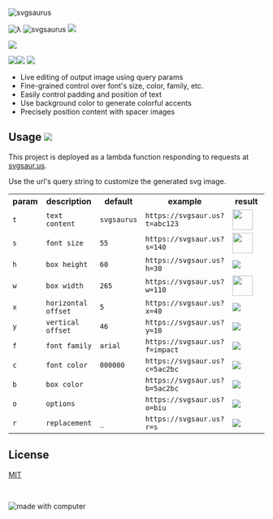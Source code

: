 ![svgsaurus](https://user-images.githubusercontent.com/9319710/43561245-2f4bb106-95e4-11e8-814e-25b2ddd87bff.png)

![λ](https://svgsaur.us?t=λ&h=40&w=24&y=29&s=28&c=999&o=b) ![svgsaurus](https://svgsaur.us?s=34&o=b&h=40&y=30&c=222) ![](https://svgsaur.us?t=&w=1&h=52)

![](https://svgsaur.us?t=&w=888&h=2&b=5ac2bc)

![](https://svgsaur.us?t=&w=5&h=32&b=5ac2bc)![](https://svgsaur.us/?t=svg_generation_by_query_string&w=240&h=32&s=16&y=21&x=12&b=f8f8f8&f=arial) ![](https://svgsaur.us?t=&w=1&h=48&)

* Live editing of output image using query params
* Fine-grained control over font's size, color, family, etc.
* Easily control padding and position of text
* Use background color to generate colorful accents
* Precisely position content with spacer images

## Usage ![](https://svgsaur.us?t=&w=1&h=40)

This project is deployed as a lambda function responding to requests at [svgsaur.us](https://svgsaur.us).

Use the url's query string to customize the generated svg image.

<table>
    <tr>
        <th>param</th>
        <th>description</th>
        <th>default</th>
        <th>example</th>
        <th width="200">result</th>
    </tr>
    <tr>
        <td><code>t</code></td>
        <td><code>text content</code></td>
        <td><code>svgsaurus</code></td>
        <td><code>https://svgsaur.us?t=abc123</code></td>
        <td><img height="40" src="https://svgsaur.us?t=abc123" /></td>
    </tr>
    <tr>
        <td><code>s</code></td>
        <td><code>font size</code></td>
        <td><code>55</code></td>
        <td><code>https://svgsaur.us?s=140</code></td>
        <td><img height="40" src="https://svgsaur.us?s=140" /></td>
    </tr>
    <tr>
        <td><code>h</code></td>
        <td><code>box height</code></td>
        <td><code>60</code></td>
        <td><code>https://svgsaur.us?h=30</code></td>
        <td><img src="https://svgsaur.us?h=30" /></td>
    </tr>
    <tr>
        <td><code>w</code></td>
        <td><code>box width</code></td>
        <td><code>265</code></td>
        <td><code>https://svgsaur.us?w=110</code></td>
        <td><img height="40" src="https://svgsaur.us?w=110" /></td>
    </tr>
    <tr>
        <td><code>x</code></td>
        <td><code>horizontal offset</code></td>
        <td><code>5</code></td>
        <td><code>https://svgsaur.us?x=40</code></td>
        <td><img src="https://svgsaur.us?x=40" /></td>
    </tr>
    <tr>
        <td><code>y</code></td>
        <td><code>vertical offset</code></td>
        <td><code>46</code></td>
        <td><code>https://svgsaur.us?y=10</code></td>
        <td><img src="https://svgsaur.us?y=10" /></td>
    </tr>
    <tr>
        <td><code>f</code></td>
        <td><code>font family</code></td>
        <td><code>arial</code></td>
        <td><code>https://svgsaur.us?f=impact</code></td>
        <td><img src="https://svgsaur.us?f=impact" /></td>
    </tr>
    <tr>
        <td><code>c</code></td>
        <td><code>font color</code></td>
        <td><code>000000</code></td>
        <td><code>https://svgsaur.us?c=5ac2bc</code></td>
        <td><img src="https://svgsaur.us?c=5ac2bc" /></td>
    </tr>
    <tr>
        <td><code>b</code></td>
        <td><code>box color</code></td>
        <td><code>&nbsp;</code></td>
        <td><code>https://svgsaur.us?b=5ac2bc</code></td>
        <td><img src="https://svgsaur.us?b=5ac2bc" /></td>
    </tr>
    <tr>
        <td><code>o</code></td>
        <td><code>options</code></td>
        <td><code>&nbsp;</code></td>
        <td><code>https://svgsaur.us?o=biu</code></td>
        <td><img src="https://svgsaur.us?o=biu" /></td>
    </tr>
    <tr>
        <td><code>r</code></td>
        <td><code>replacement</code></td>
        <td><code>_</code></td>
        <td><code>https://svgsaur.us?r=s</code></td>
        <td><img src="https://svgsaur.us?r=s" /></td>
    </tr>
</table>

## License

[MIT](./LICENSE)

&nbsp;

![made with computer](https://svgsaur.us/?t=Made_with_💻_by_✋&o=b&b=f8f8f8&s=20&w=888&h=260&x=360&y=135)
